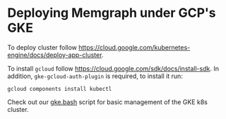 # Deploying Memgraph under GCP's GKE

To deploy cluster follow
https://cloud.google.com/kubernetes-engine/docs/deploy-app-cluster.

To install `gcloud` follow https://cloud.google.com/sdk/docs/install-sdk. In
addition, `gke-gcloud-auth-plugin` is required, to install it run:
```
gcloud components install kubectl
```

Check out our [gke.bash](../../scripts/gke.bash) script for basic management of
the GKE k8s cluster.
